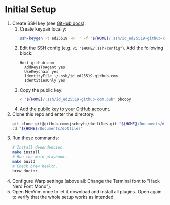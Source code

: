 # Initial Setup

1. Create SSH key (see [GitHub docs](https://docs.github.com/en/authentication/connecting-to-github-with-ssh/adding-a-new-ssh-key-to-your-github-account)):
    1. Create keypair locally:
        ```sh
        ssh-keygen -t ed25519 -N '' -f "${HOME}/.ssh/id_ed25519-github-com"
        ```
    1. Edit the SSH config (e.g. `vi "$HOME/.ssh/config"`).
        Add the following block:
        ```
        Host github.com
          AddKeysToAgent yes
          UseKeychain yes
          IdentityFile ~/.ssh/id_ed25519-github-com
          IdentitiesOnly yes
        ```
    1. Copy the public key:
        ```sh
        < "${HOME}/.ssh/id_ed25519-github-com.pub" pbcopy
        ```
    1. [Add the public key to your GitHub account](https://github.com/settings/ssh/new).
1. Clone this repo and enter the directory:
    ```sh
    git clone git@github.com:jscheytt/dotfiles.git "${HOME}/Documents/dotfiles"
    cd "${HOME}/Documents/dotfiles"
    ```
1. Run these commands:
    ```sh
    # Install dependencies.
    make install
    # Run the main playbook.
    make build
    # Check brew health.
    brew doctor
    ```
1. Configure Warp settings (above all: Change the Terminal font to "Hack Nerd Font Mono").
1. Open NeoVim once to let it download and install all plugins.
    Open again to verify that the whole setup works as intended.
